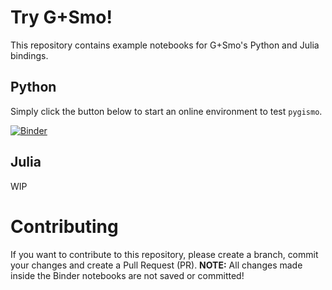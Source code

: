 # Try G+Smo!

This repository contains example notebooks for G+Smo's Python and Julia bindings.

## Python
Simply click the button below to start an online environment to test `pygismo`.

[![Binder](https://mybinder.org/badge_logo.svg)](https://mybinder.org/v2/gh/gismo/try_gismo/binder?urlpath=git-pull%3Frepo%3Dhttps%253A%252F%252Fgithub.com%252Fgismo%252Ftry_gismo%26urlpath%3Dlab%252Ftree%252Ftry_gismo%252Fpython%252F%26branch%3Dmain)

## Julia

WIP

# Contributing

If you want to contribute to this repository, please create a branch, commit your changes and create a Pull Request (PR).
**NOTE:** All changes made inside the Binder notebooks are not saved or committed!
